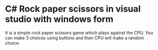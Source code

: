 # C# Rock paper scissors in visual studio with windows form
It is a simple rock paper scissors game which plays against the CPU. You can make 3 choices using buttons and then CPU will make a random choice.
